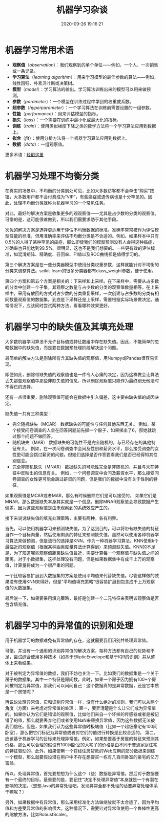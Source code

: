 ﻿---
title: 机器学习杂谈
date: 2020-09-26 19:16:21
summary: 本文简单讨论一些机器学习的相关问题。
tags:
- 机器学习
- 人工智能
categories:
- 人工智能
---

# 机器学习常用术语

- **观察值**（*observation*）：我们观察到的单个单位——例如，一个人、一次销售或一条记录。
- **学习算法**（*learning algorithm*）：用来学习模型的最佳参数的算法——例如，线性回归、朴素贝叶斯或决策树。
- **模型**（*model*）：学习算法的输出。学习算法训练出来的模型可以用来做预测。
- **参数**（*parameter*）：一个模型在训练过程中学到的权重或系数。
- **超参数**（*hyperparameter*）：一个学习算法在训练前需要设置的一组参数。
- **性能**（*performance*）：用来评估模型的指标。
- **损失**（*loss*）：一个需要在训练中最小化或最大化的指标。
- **训练**（*train*）：使用类似梯度下降之类的数学方法将一个学习算法应用到数据上。
- **拟合**（*fit*）：使用分析方法将一个机器学习算法应用到数据上。
- **数据**（*data*）：一组观察值。

更多术语：[轻戳这里](https://developers.google.cn/machine-learning/glossary?hl=zh-cn)

# 机器学习处理不均衡分类

在真实的场景中，不均衡的分类到处可见，比如大多数访客都不会单击“购买”按钮，大多数用户都不会付费成为“VIP”，有些癌症或遗传病也是十分罕见的。因此，处理不均衡分类就称为机器学习的一个常见任务。

对此，最好的解决方案是收集更多的观观察值——尤其是占少数的分类的观察值。可惜的是，这可能很难做到，所以我们需要求助于其他手段。

次优的解决方案是选择更适用于评估不均衡数据的标准。准确率常常被作为评估模型性能的标准，但用准确率来评估不均衡分类是不合适的。例如，如果样本中只有0.5%的人得了某种罕见的癌症，那么即使我们的模型预测没有人会得这种癌症，准确率也只能达到99.5%。很明显，这也不是我们想要的。一些更有效的评估标准，如混淆矩阵、精确度、召回率、F1值以及ROC曲线都是值得学习的。

第三个解决方案是在一些分类器模型中使用分类权重参数，这样就能针对不均衡的分类来调整算法。scikit-learn的很多分类器都有class_weight参数，便于使用。

第四个方案和第五个方案是相关的：下采样和上采样。在下采样中，需要从占多数的分类中创建一个子集，其观察之数量与占少数的分类的观察值数量相等。在上采样中，采用有放回的方式对占少数的分类重复采样，一次创建与占多数的分类有相同数量观察值的数据集。到底是下采样还是上采样，需要根据实际场景做决定。通常情况下，应该同时尝试两种方法，看看哪种效果更好。

# 机器学习中的缺失值及其填充处理

大多数机器学习算法不允许目标值或特征数组中存在缺失值。因此，不能简单的忽略数据中的缺失值，而是要在数据预处理阶段解决这个问题。

最简单的解决方法是删除所有含其缺失值的观察值，用Numpy或Pandas很容易实现。

即便如此，删除带缺失值的观察值也是一件令人心痛的决定，因为这样做会让算法丢失那些观察值中那些非缺失值的信息，所以删除观察值只能作为最终别无他法时不得已的选择。

还有一点很重要，删除观察值可能会在数据中引入偏差，这主要由缺失值的成因决定。

缺失值一共有三种类型：
- 完全随机缺失（MCAR）
数据缺失的可能性与任何其他东西无关。
例如，某个接受问卷调查的人会在回答问题前先掷一个骰子，如果掷出了6，那她就跳过那个问题不做回答。
- 随机缺失（MAR）
数据缺失的可能性不是完全随机的，与已经存在的其他特征有关。
例如，在一次问卷调查中会问及性别和薪资水平，那么接受调查的女性更可能会跳过薪资的问题，但她们选择是否作答要看我们是否已经得知其性别信息。
- 完全非随机缺失（MNAR）
数据缺失的可能性完全是非随机的，并且与未在特征中反映出的信息有关。
例如，一个问卷调查中会问及薪资水平，那么接受问卷调查的女性更可能会跳过薪资的问题，但是我们的数据中没有关于性别的特征。

如果观察值是MCAR或者MAR，那么有时候删除它们是可以接受的。
如果它们是MNAR，那么数据缺失本身其实就是一个信息。删除MNAR观察值会导致数据产生偏差，因为这些观察值是由未观察到的系统效应产生的。

接下来说说缺失值的填充处理策略，主要有两种，各有利弊。

首先，可以使用机器学习来预测缺失值。为了达到目的，可以将带有缺失值的特征当作一个目标向量，然后使用剩余的特征来预测缺失值。虽然可以使用各种机器学习算法来做预测，但是流行的选择是KNN，作为一种机器学习算法，KNN使用k个最临近的观察值（根据某种距离度量算法计算得到）来预测缺失值。KNN的不足是，为了知道哪些观察值距离缺失值最近，需要计算每一个观察值与缺失值之间的距离。对于小数据集，这样处理没有问题，但是如果数据集中有成千上万的观察值，计算量将成为一个很严重的问题。

一个比较容易扩展到大数据集的方案是使用平均值来代替缺失值。尽管这样做的效果没有使用KNN来得好，但是“平均值填充策略”很容易扩展到包含成千上万观察值的大数据集。

最后说一下，如果要采用填充策略，最好是创建一个二元特征来表明该观察值是否包含填充值。

# 机器学习中的异常值的识别和处理

用于机器学习的数据难免有异常值的存在，这就需要我们识别并处理异常值。

可惜，并没有一个通用的识别异常值的解决方案，每种方法都有自己的优势和不足，尝试综合使用多种技术（如基于EllipticEnvelope和基于IQR的识别）并从整体上来看结果。

对于被判定为异常值的数据，我们不妨也关注一下。比如我们的数据集是一个关于房子的数据集，其中一个特征是房间数。此时，如果一个房子因为拥有100+个房间被判定为异常值，那我们可以问问自己：这个数据真的是异常数据，还是它本质是一个旅馆呢？

再说说处理异常值，它和识别异常值一样，没有什么绝对的准则。我们可以从两个角度（方面）来考虑对异常值的处理：
第一，要弄清楚是什么让它们成为异常值的。如果你认为它们是错误的观察值，比如他们来自一个坏掉的传感器或者是被记错了的值，那么就要丢弃他们或者使用NaN来替换异常值，因为这些数据无法被我们信任。但是，如果我们认为这些异常值时极端值（比如一个超级豪宅有100间卧室），那么把它们标记为异常值或者对它们的值进行转换是比较合适的。
第二，应该基于机器学习的目标来处理异常值。例如，如果想要基于房屋的特征来预测其价格，那么可以合理的假设有100间卧室的大宅子的价格是由不同于普通家庭住宅的特征驱动的。此外，如果使用一个在线住房贷款的Web应用的部分数据来训练一个模型，那么就要假设潜在用户中不存在想要买一栋有几百间卧室的豪宅的亿万富翁。

所以，处理异常值，首先要想想为什么这个（些）数据是异常值，然后对于数据要有一个最终的目标。最重要的是，要记住“决定不处理异常值”本身就是一个有潜在影响的决定。（想想Java的异常处理吧，发现异常全都不处理的话要异常处理体系干嘛呢？）

另外，如果数据中有异常值，那么采用标准化方法做缩放就不太合适了，因为平均值和方差受异常值的影响很大。这种情况下，需要针对异常值使用一个鲁棒性更高的缩放方法，比如RobustScaler。
